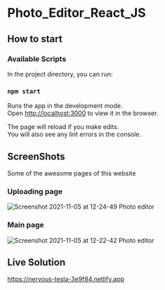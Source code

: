 # Photo_Editor_React_JS

## How to start 

### Available Scripts

In the project directory, you can run:

### `npm start`

Runs the app in the development mode.\
Open [http://localhost:3000](http://localhost:3000) to view it in the browser.

The page will reload if you make edits.\
You will also see any lint errors in the console.

## ScreenShots
Some of the awesome pages of this website
### Uploading page
![Screenshot 2021-11-05 at 12-24-49 Photo editor](https://user-images.githubusercontent.com/48177682/140471870-2079dbcb-809c-4429-861f-5057a811724b.png)

### Main page
![Screenshot 2021-11-05 at 12-22-42 Photo editor](https://user-images.githubusercontent.com/48177682/140472705-bf169b96-4d1d-4ac8-bc72-4c3c1496e3ea.png)

## Live Solution
https://nervous-tesla-3e9f84.netlify.app
